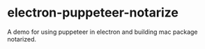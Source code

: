 # electron-puppeteer-notarize
A demo for using puppeteer in electron and building mac package notarized.
